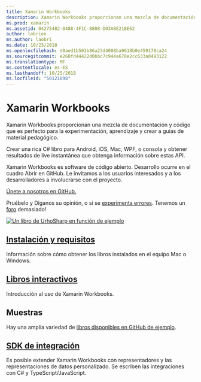```yaml
---
title: Xamarin Workbooks
description: Xamarin Workbooks proporcionan una mezcla de documentación y código que es perfecto para la experimentación, aprendizaje y crear a guías de material pedagógico.
ms.prod: xamarin
ms.assetid: 04275482-0488-4F1C-8808-D03A8E21BE62
author: lobrien
ms.author: laobri
ms.date: 10/23/2018
ms.openlocfilehash: d0aed1b501b86a23d4008ba9618b0e459178ca24
ms.sourcegitcommit: e268fd44422d0bbc7c944a678e2cc633a0493122
ms.translationtype: MT
ms.contentlocale: es-ES
ms.lasthandoff: 10/25/2018
ms.locfileid: "50121898"
---
```

# <a name="xamarin-workbooks"></a>Xamarin Workbooks

Xamarin Workbooks proporcionan una mezcla de documentación y código que es perfecto para la experimentación, aprendizaje y crear a guías de material pedagógico.

Crear una rica C# libro para Android, iOS, Mac, WPF, o consola y obtener resultados de live instantánea que obtenga información sobre estas API.

Xamarin Workbooks es software de código abierto. Desarrollo ocurre en el cuadro Abrir en GitHub. Le invitamos a los usuarios interesados y a los desarrolladores a involucrarse con el proyecto.

[Únete a nosotros en GitHub.](https://github.com/Microsoft/workbooks)

Pruébelo y Díganos su opinión, o si se [experimenta errores](~/tools/workbooks/install.md#reporting-bugs). Tenemos un [foro](https://forums.xamarin.com/categories/inspector) demasiado!

[![](images/interactive-1.0.0-urho-planet-earth-small.png "Un libro de UrhoSharp en función de ejemplo")](images/interactive-1.0.0-urho-planet-earth.png#lightbox)

## <a name="installation-and-requirementsinstallmd"></a>[Instalación y requisitos](install.md)

Información sobre cómo obtener los libros instalados en el equipo Mac o Windows.

## <a name="interactive-workbooksworkbookmd"></a>[Libros interactivos](workbook.md)

Introducción al uso de Xamarin Workbooks.

## <a name="samples"></a>Muestras

Hay una amplia variedad de [libros disponibles en GitHub de ejemplo](https://github.com/xamarin/workbooks).

## <a name="integration-sdksdkindexmd"></a>[SDK de integración](sdk/index.md)

Es posible extender Xamarin Workbooks con representadores y las representaciones de datos personalizado. Se escriben las integraciones con C# y TypeScript/JavaScript.
